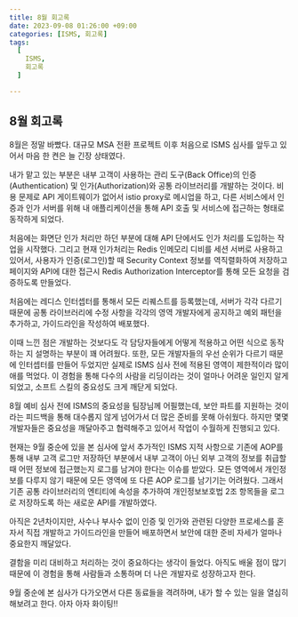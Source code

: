 ```yaml
---
title: 8월 회고록
date: 2023-09-08 01:26:00 +09:00
categories: [ISMS, 회고록]
tags:
  [
    ISMS,
    회고록
  ]

---
```


## 8월 회고록

8월은 정말 바빴다. 대규모 MSA 전환 프로젝트 이후 처음으로 ISMS 심사를 앞두고 있어서 마음 한 켠은 늘 긴장 상태였다.

내가 맡고 있는 부분은 내부 고객이 사용하는 관리 도구(Back Office)의 인증(Authentication) 및 인가(Authorization)와 공통 라이브러리를 개발하는 것이다. 비용 문제로 API 게이트웨이가 없어서 istio proxy로 메시업을 하고, 다른 서비스에서 인증과 인가 서버를 위해 내 애플리케이션을 통해 API 호출 및 서비스에 접근하는 형태로 동작하게 되었다.

처음에는 화면단 인가 처리만 하던 부분에 대해 API 단에서도 인가 처리를 도입하는 작업을 시작했다. 그리고 현재 인가처리는 Redis 인메모리 디비를 세션 서버로 사용하고 있어서, 사용자가 인증(로그인)할 때 Security Context 정보를 역직렬화하여 저장하고 페이지와 API에 대한 접근시 Redis Authorization Interceptor를 통해 모든 요청을 검증하도록 만들었다.

처음에는 레디스 인터셉터를 통해서 모든 리퀘스트를 등록했는데, 서버가 각각 다르기 때문에 공통 라이브러리에 수정 사항을 각각의 영역 개발자에게 공지하고 예외 패턴을 추가하고, 가이드라인을 작성하여 배포했다.

이때 느낀 점은 개발하는 것보다도 각 담당자들에게 어떻게 적용하고 어떤 식으로 동작 하는 지 설명하는 부분이 꽤 어려웠다. 또한, 모든 개발자들의 우선 순위가 다르기 때문에 인터셉터를 만들어 두었지만 실제로 ISMS 심사 전에 적용된 영역이 제한적이라 많이 애를 먹었다. 이 경험을 통해 다수의 사람을 리딩이라는 것이 얼마나 어려운 일인지 알게 되었고, 소프트 스킬의 중요성도 크게 깨닫게 되었다.

8월 예비 심사 전에 ISMS의 중요성을 팀장님께 어필했는데, 보안 파트를 지원하는 것이라는 피드백을 통해 대수롭지 않게 넘어가서 더 많은 준비를 못해 아쉬웠다. 하지만 몇몇 개발자들은 중요성을 깨달아주고 협력해주고 있어서 작업이 수월하게 진행되고 있다.

현재는 9월 중순에 있을 본 심사에 앞서 추가적인 ISMS 지적 사항으로 기존에 AOP를 통해 내부 고객 로그만 저장하던 부분에서 내부 고객이 아닌 외부 고객의 정보를 취급할 때 어떤 정보에 접근했는지 로그를 남겨야 한다는 이슈를 받았다. 모든 영역에서 개인정보를 다루지 않기 때문에 모든 영역에 또 다른 AOP 로그를 남기기는 어려웠다. 그래서 기존 공통 라이브러리의 엔티티에 속성을 추가하여 개인정보보호법 2조 항목들을 로그로 저장하도록 하는 새로운 API를 개발하였다.

아직은 2년차이지만, 사수나 부사수 없이 인증 및 인가와 관련된 다양한 프로세스를 혼자서 직접 개발하고 가이드라인을 만들어 배포하면서 보안에 대한 준비 자세가 얼마나 중요한지 깨달았다.

결함을 미리 대비하고 처리하는 것이 중요하다는 생각이 들었다. 아직도 배울 점이 많기 때문에 이 경험을 통해 사람들과 소통하며 더 나은 개발자로 성장하고자 한다.

9월 중순에 본 심사가 다가오면서 다른 동료들을 격려하며, 내가 할 수 있는 일을 열심히 해보려고 한다. 아자 아자 화이팅!!